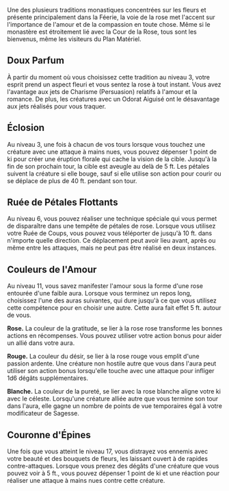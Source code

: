Une des plusieurs traditions monastiques concentrées sur les fleurs et présente principalement dans la Féerie, la voie de la rose met l'accent sur l'importance de l'amour et de la compassion en toute chose. Même si le monastère est étroitement lié avec la Cour de la Rose, tous sont les bienvenus, même les visiteurs du Plan Matériel.

## Doux Parfum

À partir du moment où vous choisissez cette tradition au niveau 3, votre esprit prend un aspect fleuri et vous sentez la rose à tout instant. Vous avez l'avantage aux jets de Charisme (Persuasion) relatifs à l'amour et la romance. De plus, les créatures avec un Odorat Aiguisé ont le désavantage aux jets réalisés pour vous traquer.

## Éclosion

Au niveau 3, une fois à chacun de vos tours lorsque vous touchez une créature avec une attaque à mains nues, vous pouvez dépenser 1 point de ki pour créer une éruption florale qui cache la vision de la cible. Jusqu'à la fin de son prochain tour, la cible est aveugle au delà de 5 ft. Les pétales suivent la créature si elle bouge, sauf si elle utilise son action pour courir ou se déplace de plus de 40 ft. pendant son tour.

## Ruée de Pétales Flottants

Au niveau 6, vous pouvez réaliser une technique spéciale qui vous permet de disparaître dans une tempête de pétales de rose. Lorsque vous utilisez votre Ruée de Coups, vous pouvez vous téléporter de jusqu'à 10 ft. dans n'importe quelle direction. Ce déplacement peut avoir lieu avant, après ou même entre les attaques, mais ne peut pas être réalisé en deux instances.

## Couleurs de l'Amour

Au niveau 11, vous savez manifester l'amour sous la forme d'une rose entourée d'une faible aura. Lorsque vous terminez un repos long, choisissez l'une des auras suivantes, qui dure jusqu'à ce que vous utilisez cette compétence pour en choisir une autre. Cette aura fait effet 5 ft. autour de vous.

**Rose.** La couleur de la gratitude, se lier à la rose rose transforme les bonnes actions en récompenses. Vous pouvez utiliser votre action bonus pour aider un allié dans votre aura.

**Rouge.** La couleur du désir, se lier à la rose rouge vous emplit d'une passion ardente. Une créature non hostile autre que vous dans l'aura peut utiliser son action bonus lorsqu'elle touche avec une attaque pour infliger 1d6 dégâts supplémentaires.

**Blanche.** La couleur de la pureté, se lier avec la rose blanche aligne votre ki avec le céleste. Lorsqu'une créature alliée autre que vous termine son tour dans l'aura, elle gagne un nombre de points de vue temporaires égal à votre modificateur de Sagesse.

## Couronne d'Épines

Une fois que vous atteint le niveau 17, vous distrayez vos ennemis avec votre beauté et des bouquets de fleurs, les laissant ouvert à de rapides contre-attaques. Lorsque vous prenez des dégâts d'une créature que vous pouvez voir à 5 ft., vous pouvez dépenser 1 point de ki et une réaction pour réaliser une attaque à mains nues contre cette créature.

